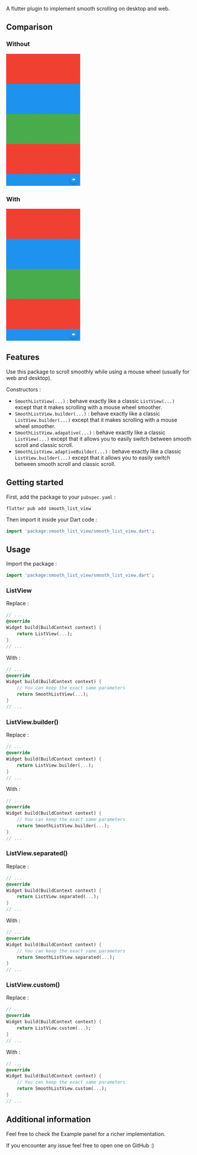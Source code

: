 A flutter plugin to implement smooth scrolling on desktop and web.

## Comparison

### Without

<img src="https://github.com/dridino/smooth_list_view/blob/main/assets/without.gif" alt="without the package" width=200, height=356>

### With

<img src="https://github.com/dridino/smooth_list_view/blob/main/assets/with.gif" alt="with the package" width=200, height=356>

## Features

Use this package to scroll smoothly while using a mouse wheel
(usually for web and desktop).

Constructors :

- `SmoothListView(...)` : behave exactly like a classic `ListView(...)`
    except that it makes scrolling with a mouse wheel smoother.
- `SmoothListView.builder(...)` : behave exactly like a classic
    `ListView.builder(...)` except that it makes scrolling with a mouse wheel
    smoother.
- `SmoothListView.adapative(...)` : behave exactly like a classic
    `ListView(...)` except that it allows you to easily switch between
    smooth scroll and classic scroll.
- `SmoothListView.adaptiveBuilder(...)` : behave exactly like a classic
    `ListView.builder(...)` except that it allows you to easily switch between
    smooth scroll and classic scroll.

## Getting started

First, add the package to your `pubspec.yaml` :

```shell
flutter pub add smooth_list_view
```

Then import it inside your Dart code :

```dart
import 'package:smooth_list_view/smooth_list_view.dart';
```

## Usage

Import the package :

```dart
import 'package:smooth_list_view/smooth_list_view.dart';
```

### ListView

Replace :

```dart
// ...
@override
Widget build(BuildContext context) {
    return ListView(...);
}
// ...
```

With :

```dart
// ...
@override
Widget build(BuildContext context) {
    // You can keep the exact same parameters
    return SmoothListView(...);
}
// ...
```

### ListView.builder()

Replace :

```dart
// ...
@override
Widget build(BuildContext context) {
    return ListView.builder(...);
}
// ...
```

With :

```dart
// ...
@override
Widget build(BuildContext context) {
    // You can keep the exact same parameters
    return SmoothListView.builder(...);
}
// ...
```

### ListView.separated()

Replace :

```dart
// ...
@override
Widget build(BuildContext context) {
    return ListView.separated(...);
}
// ...
```

With :

```dart
// ...
@override
Widget build(BuildContext context) {
    // You can keep the exact same parameters
    return SmoothListView.separated(...);
}
// ...
```

### ListView.custom()

Replace :

```dart
// ...
@override
Widget build(BuildContext context) {
    return ListView.custom(...);
}
// ...
```

With :

```dart
// ...
@override
Widget build(BuildContext context) {
    // You can keep the exact same parameters
    return SmoothListView.custom(...);
}
// ...
```

## Additional information

Feel free to check the Example panel for a richer implementation.

If you encounter any issue feel free to open one on GitHub :)
